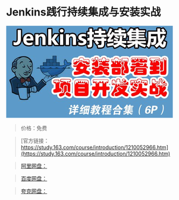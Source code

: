 # Jenkins践行持续集成与安装实战

![img](../../../assets/study163/free/1aef9064b5024680af6ed9f7ddb5bb76.jpg)

> 价格：免费

> [官方链接：https://study.163.com/course/introduction/1210052966.htm](https://study.163.com/course/introduction/1210052966.htm)

> [阿里网盘：]()

> [百度网盘：]()

> [夸克网盘：]()
